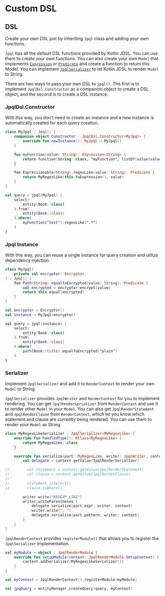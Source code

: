 # Custom DSL

## DSL

Create your own DSL just by inheriting `Jpql` class and adding your own functions.

`Jpql` has all the default DSL functions provided by Kotlin JDSL.
You can use them to create your own functions.
You can also create your own `Model` that implements [`Expression`](expressions.md) or [`Predicate`](predicates.md) and create a function to return this Model.
You can implement [`JpqlSerializer`](custom-dsl.md#serializer) to let Kotlin JDSL to render `Model` to String.

There are two ways to pass your own DSL to `jpql()`.
The first is to implement `JpqlDsl.Constructor` as a companion object to create a DSL object, and the second is to create a DSL instance.

### JpqlDsl.Constructor

With this way, you don't need to create an instance and a new instance is automatically created for each query creation.

```kotlin
class MyJpql : Jpql() {
    companion object Constructor : JpqlDsl.Constructor<MyJpql> {
        override fun newInstance(): MyJpql = MyJpql()
    }

    fun myFunction(value: String): Expression<String> {
        return function(String::class, "myFunction", listOf(value(value)))
    }

    fun Expressionable<String>.regexLike(value: String): Predicate {
        return MyRegexLike(this.toExpression(), value)
    }
}

val query = jpql(MyJpql) {
    select(
        entity(Book::class)
    ).from(
        entity(Book::class)
    ).where(
        myFunction("test").regexLike(".*")
    )
}
```

### Jpql Instance

With this way, you can reuse a single instance for query creation and utilize dependency injection.

```kotlin
class MyJpql(
    private val encryptor: Encryptor,
) : Jpql() {
    fun Path<String>.equalToEncrypted(value: String): Predicate {
        val encrypted = encryptor.encrypt(value)
        return this.equal(encrypted)
    }
}

val encryptor = Encryptor()
val instance = MyJpql(encryptor)

val query = jpql(instance) {
    select(
        entity(Book::class)
    ).from(
        entity(Book::class)
    ).where(
        path(Book::title).equalToEncrypted("plain")
    )
}
```

### Serializer

Implement `JpqlSerializer` and add it to `RenderContext`  to render your own `Model` to String.

`JpqlSerializer` provides `JpqlWriter` and `RenderContext` for you to implement rendering.
You can get `JpqlRenderSerializer` from `RenderContext` and use it to render other `Model` in your `Model`.
You can also get `JpqlRenderStatement` and `JpqlRenderClause` from `RenderContext`, which let you know which statement and clause are currently being rendered.
You can use them to render your `Model` as String.

```kotlin
class MyRegexLikeSerializer : JpqlSerializer<MyRegexLike> {
    override fun handledType(): KClass<MyRegexLike> {
        return MyRegexLike::class
    }

    override fun serialize(part: MyRegexLike, writer: JpqlWriter, context: RenderContext) {
        val delegate = context.getValue(JpqlRenderSerializer)

//        val statement = context.getValue(JpqlRenderStatement)
//        val clause = context.getValue(JpqlRenderClause)
//
//        statement.isSelect()
//        clause.isWhere()

        writer.write("REGEXP_LIKE")
        writer.writeParentheses {
            delegate.serialize(part.expr, writer, context)
            writer.write(", ")
            delegate.serialize(part.pattern, writer, context)
        }
    }
}
```

`JpqlRenderContext` provides `registerModule()` that allows you to register the `JpqlSerializer` implementation.

```kotlin
val myModule = object : JpqlRenderModule {
    override fun setupModule(context: JpqlRenderModule.SetupContext) {
        context.addSerializer(MyRegexLikeSerializer())
    }
}

val myContext = JpqlRenderContext().registerModule(myModule)

val jpqQuery = entityManager.createQuery(query, myContext)
```
